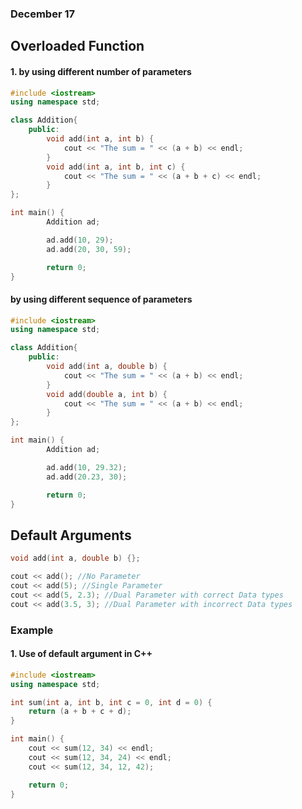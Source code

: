 ### December 17

## Overloaded Function 

####  1. by using different number of parameters

```cpp
#include <iostream>
using namespace std;

class Addition{
    public:
        void add(int a, int b) {
            cout << "The sum = " << (a + b) << endl;
        }
        void add(int a, int b, int c) {
            cout << "The sum = " << (a + b + c) << endl;
        }
};

int main() {
        Addition ad;

        ad.add(10, 29);
        ad.add(20, 30, 59);

        return 0;
}
```

#### by using different sequence of parameters

```cpp
#include <iostream>
using namespace std;

class Addition{
    public:
        void add(int a, double b) {
            cout << "The sum = " << (a + b) << endl;
        }
        void add(double a, int b) {
            cout << "The sum = " << (a + b) << endl;
        }
};

int main() {
        Addition ad;

        ad.add(10, 29.32);
        ad.add(20.23, 30);

        return 0;
}
```

## Default Arguments

```cpp
void add(int a, double b) {};

cout << add(); //No Parameter
cout << add(5); //Single Parameter
cout << add(5, 2.3); //Dual Parameter with correct Data types
cout << add(3.5, 3); //Dual Parameter with incorrect Data types
```

### Example

#### 1. Use of default argument in C++

```cpp
#include <iostream>
using namespace std;

int sum(int a, int b, int c = 0, int d = 0) {
    return (a + b + c + d);
}

int main() {
    cout << sum(12, 34) << endl;
    cout << sum(12, 34, 24) << endl;
    cout << sum(12, 34, 12, 42);

    return 0;
}
```